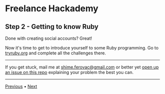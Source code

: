 # Freelance Hackademy

## Step 2 - Getting to know Ruby

Done with creating social accounts? Great!

Now it's time to get to introduce yourself to some Ruby programming. Go to [tryruby.org](http://tryruby.org/) and complete all the challenges there.

---

If you get stuck, mail me at <a href="mailto:shime.ferovac@gmail.com">shime.ferovac@gmail.com</a> or better yet [open up an issue on this repo](https://github.com/shime/freelance-hackademy/issues/new) explaining your problem the best you can.

---

[Previous](/steps/1.md) • [Next](/steps/3.md)
